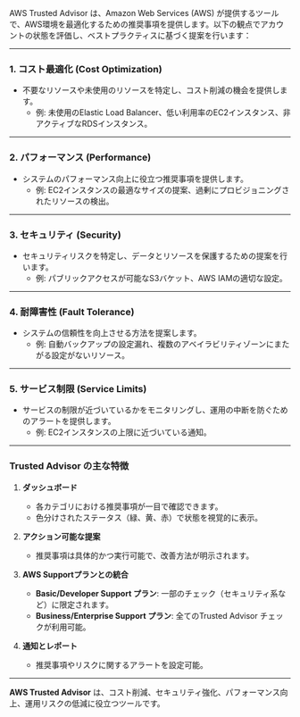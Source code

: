 AWS Trusted Advisor は、Amazon Web Services (AWS) が提供するツールで、AWS環境を最適化するための推奨事項を提供します。以下の観点でアカウントの状態を評価し、ベストプラクティスに基づく提案を行います：

---

### **1. コスト最適化 (Cost Optimization)**
- 不要なリソースや未使用のリソースを特定し、コスト削減の機会を提供します。
  - 例: 未使用のElastic Load Balancer、低い利用率のEC2インスタンス、非アクティブなRDSインスタンス。

---

### **2. パフォーマンス (Performance)**
- システムのパフォーマンス向上に役立つ推奨事項を提供します。
  - 例: EC2インスタンスの最適なサイズの提案、過剰にプロビジョニングされたリソースの検出。

---

### **3. セキュリティ (Security)**
- セキュリティリスクを特定し、データとリソースを保護するための提案を行います。
  - 例: パブリックアクセスが可能なS3バケット、AWS IAMの適切な設定。

---

### **4. 耐障害性 (Fault Tolerance)**
- システムの信頼性を向上させる方法を提案します。
  - 例: 自動バックアップの設定漏れ、複数のアベイラビリティゾーンにまたがる設定がないリソース。

---

### **5. サービス制限 (Service Limits)**
- サービスの制限が近づいているかをモニタリングし、運用の中断を防ぐためのアラートを提供します。
  - 例: EC2インスタンスの上限に近づいている通知。

---

### **Trusted Advisor の主な特徴**
1. **ダッシュボード**  
   - 各カテゴリにおける推奨事項が一目で確認できます。
   - 色分けされたステータス（緑、黄、赤）で状態を視覚的に表示。

2. **アクション可能な提案**  
   - 推奨事項は具体的かつ実行可能で、改善方法が明示されます。

3. **AWS Supportプランとの統合**  
   - **Basic/Developer Support プラン**: 一部のチェック（セキュリティ系など）に限定されます。
   - **Business/Enterprise Support プラン**: 全てのTrusted Advisor チェックが利用可能。

4. **通知とレポート**  
   - 推奨事項やリスクに関するアラートを設定可能。

---

**AWS Trusted Advisor** は、コスト削減、セキュリティ強化、パフォーマンス向上、運用リスクの低減に役立つツールです。
